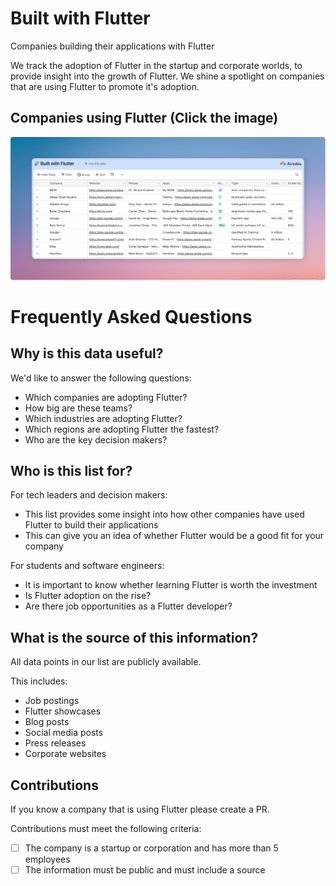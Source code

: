 # Built with Flutter

Companies building their applications with Flutter

We track the adoption of Flutter in the startup and corporate worlds, to provide insight into the growth of Flutter. We shine a spotlight on companies that are using Flutter to promote it's adoption.

## Companies using Flutter (Click the image)
[<img src="./assets/built-with-flutter.png">](https://airtable.com/shrWbHM5xvmZqpchV/tblCCKrEng35JdAKu)

# Frequently Asked Questions

## Why is this data useful?

We'd like to answer the following questions:
- Which companies are adopting Flutter?
- How big are these teams?
- Which industries are adopting Flutter?
- Which regions are adopting Flutter the fastest?
- Who are the key decision makers?

## Who is this list for?

For tech leaders and decision makers:
- This list provides some insight into how other companies have used Flutter to build their applications
- This can give you an idea of whether Flutter would be a good fit for your company

For students and software engineers:
- It is important to know whether learning Flutter is worth the investment
- Is Flutter adoption on the rise?
- Are there job opportunities as a Flutter developer?

## What is the source of this information?

All data points in our list are publicly available.

This includes:
- Job postings
- Flutter showcases
- Blog posts
- Social media posts
- Press releases
- Corporate websites

## Contributions

If you know a company that is using Flutter please create a PR.

Contributions must meet the following criteria:

- [ ] The company is a startup or corporation and has more than 5 employees
- [ ] The information must be public and must include a source